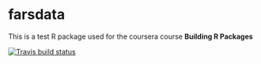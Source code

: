 # farsdata

This is a test R package used for the coursera course __Building R Packages__

[![Travis build status](https://travis-ci.org/dabrx/farsdata.svg?branch=master)](https://travis-ci.org/dabrx/farsdata)
